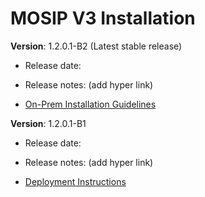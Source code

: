 # MOSIP V3 Installation

**Version**: 1.2.0.1-B2  (Latest stable release)

* Release date:

* Release notes: (add hyper link)

* [On-Prem Installation Guidelines]()
    
    
**Version**: 1.2.0.1-B1

* Release date:

* Release notes: (add hyper link)

* [Deployment Instructions](https://github.com/mosip/mosip-infra/tree/v1.2.0.1-B1/deployment/v3#readme)
